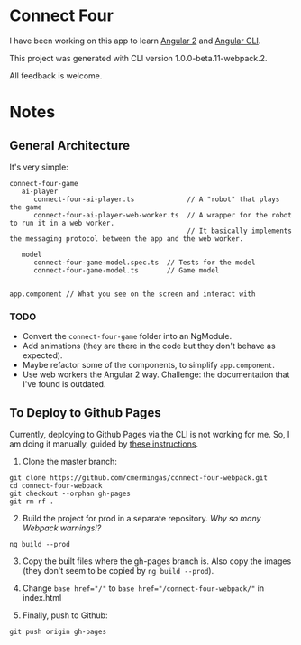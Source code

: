 # Connect Four

I have been working on this app to learn [Angular 2](https://github.com/angular/angular) and [Angular CLI](https://github.com/angular/angular-cli).

This project was generated with CLI version 1.0.0-beta.11-webpack.2.

All feedback is welcome.

# Notes

## General Architecture

It's very simple:

```
connect-four-game
   ai-player
      connect-four-ai-player.ts             // A "robot" that plays the game
      connect-four-ai-player-web-worker.ts  // A wrapper for the robot to run it in a web worker.
                                            // It basically implements the messaging protocol between the app and the web worker.
    
   model
      connect-four-game-model.spec.ts  // Tests for the model 
      connect-four-game-model.ts       // Game model
  
  
app.component // What you see on the screen and interact with
```

### TODO

- Convert the `connect-four-game` folder into an NgModule.
- Add animations (they are there in the code but they don't behave as expected).
- Maybe refactor some of the components, to simplify `app.component`.
- Use web workers the Angular 2 way. Challenge: the documentation that I've found is outdated. 

## To Deploy to Github Pages

Currently, deploying to Github Pages via the CLI is not working for me. So, I am doing it manually, guided by [these instructions](https://help.github.com/articles/creating-project-pages-manually/).

1. Clone the master branch:

```
git clone https://github.com/cmermingas/connect-four-webpack.git
cd connect-four-webpack
git checkout --orphan gh-pages
git rm rf .
```

2. Build the project for prod in a separate repository. *Why so many Webpack warnings!?*

```
ng build --prod
```

3. Copy the built files where the gh-pages branch is. Also copy the images (they don't seem to be copied by `ng build --prod`). 
 
4. Change `base href="/"` to `base href="/connect-four-webpack/"` in index.html

5. Finally, push to Github:
 
```
git push origin gh-pages
```
